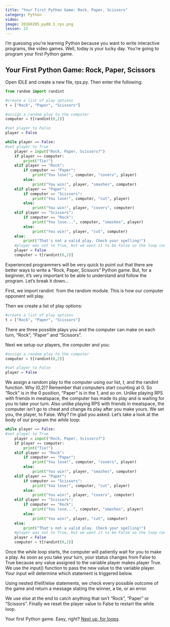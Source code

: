 ```yaml
---
title: "Your First Python Game: Rock, Paper, Scissors"
category: Python
video:
image: 20160205_py08.3_rps.png
lesson: 22
---
```


I’m guessing you’re learning Python because you want to write interactive programs, like video games. Well, today is your lucky day. You’re going to program your first Python game.

## Your First Python Game: Rock, Paper, Scissors

Open IDLE and create a new file, rps.py. Then enter the following:

```python
from random import randint

#create a list of play options
t = ["Rock", "Paper", "Scissors"]

#assign a random play to the computer
computer = t[randint(0,2)]

#set player to False
player = False

while player == False:
#set player to True
    player = input("Rock, Paper, Scissors?")
    if player == computer:
        print("Tie!")
    elif player == "Rock":
        if computer == "Paper":
            print("You lose!", computer, "covers", player)
        else:
            print("You win!", player, "smashes", computer)
    elif player == "Paper":
        if computer == "Scissors":
            print("You lose!", computer, "cut", player)
        else:
            print("You win!", player, "covers", computer)
    elif player == "Scissors":
        if computer == "Rock":
            print("You lose...", computer, "smashes", player)
        else:
            print("You win!", player, "cut", computer)
    else:
        print("That's not a valid play. Check your spelling!")
    #player was set to True, but we want it to be False so the loop continues
    player = False
    computer = t[randint(0,2)]
```

Experienced programmers will be very quick to point out that there are better ways to write a “Rock, Paper, Scissors” Python game. But, for a beginner, it’s very important to be able to understand and follow the program. Let’s break it down…

First, we import <span class="lang:python decode:true crayon-inline ">randint</span>  from the <span class="lang:python decode:true crayon-inline ">random</span> module. This is how our computer opponent will play.

Then we create a list of play options:

```python
#create a list of play options
t = ["Rock", "Paper", "Scissors"]
```

There are three possible plays you and the computer can make on each turn, “Rock”, “Paper” and “Scissors”.

Next we setup our players, the computer and you:

```python
#assign a random play to the computer
computer = t[randint(0,2)]

#set player to False
player = False
```

We assign a random play to the computer using our list, _t,_ and the randint function. Why (0,2)? Remember that computers start counting at 0\. So “Rock” is in the 0 position, “Paper” is in the 1, and so on. Unlike playing RPS with friends in meatspace, the computer has made its play and is waiting for you to take your turn. Also unlike playing RPS with friends in meatspace, the computer isn’t go to cheat and change its play after you make yours. We set you, the player, to False. Why? I’m glad you asked. Let’s take a look at the body of our program the _while_ loop:

```python
while player == False:
#set player to True
    player = input("Rock, Paper, Scissors?")
    if player == computer:
        print("Tie!")
    elif player == "Rock":
        if computer == "Paper":
            print("You lose!", computer, "covers", player)
        else:
            print("You win!", player, "smashes", computer)
    elif player == "Paper":
        if computer == "Scissors":
            print("You lose!", computer, "cut", player)
        else:
            print("You win!", player, "covers", computer)
    elif player == "Scissors":
        if computer == "Rock":
            print("You lose...", computer, "smashes", player)
        else:
            print("You win!", player, "cut", computer)
    else:
        print("That's not a valid play. Check your spelling!")
    #player was set to True, but we want it to be False so the loop continues
    player = False
    computer = t[randint(0,2)]
```

Once the while loop starts, the computer will patiently wait for you to make a play. As soon as you take your turn, your status changes from False to True because any value assigned to the variable player makes player True. We use the input() function to pass the new value to the variable player. Your input will determine which statement is triggered below.

Using nested if/elif/else statements, we check every possible outcome of the game and return a message stating the winner, a tie, or an error.

We use else at the end to catch anything that isn’t “Rock”, “Paper” or “Scissors”. Finally we reset the player value to False to restart the while loop.

Your first Python game. Easy, right? [Next up, for loops](https://thehelloworldprogram.com/python/whats-a-for-loop-python/).
